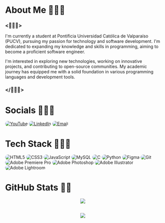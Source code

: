 # About Me 👨🏻‍💻
### <🧑🏻‍🎓>
I'm currently a student at Pontificia Universidad Católica de Valparaíso (PUCV), pursuing my passion for technology and software development. I'm dedicated to expanding my knowledge and skills in programming, aiming to become a proficient software engineer.

I'm interested in exploring new technologies, working on innovative projects, and contributing to open-source communities. My academic journey has equipped me with a solid foundation in various programming languages and development tools.



### </🧑🏻‍🎓>

# Socials 🏄🏻‍♂️
<p align="left">
  <a href="https://www.youtube.com/channel/UCjJBeArJEuYkEOAlaFvLLHA"><img alt="YouTube" src="https://img.shields.io/badge/YouTube-%23FF0000.svg?style=for-the-badge&logo=YouTube&logoColor=white&color=005AD6" style="border-radius:9999px;"/></a>
  <a href="https://www.linkedin.com/in/gioahumada/"><img alt="LinkedIn" src="https://img.shields.io/badge/LinkedIn-%230077B5.svg?style=for-the-badge&logo=linkedin&logoColor=white&color=005AD6" style="border-radius:9999px;"/></a>
  <a href="mailto:giovanni.ahumada.t@gmail.com"><img alt="Email" src="https://img.shields.io/badge/Email-D14836?style=for-the-badge&logo=gmail&logoColor=white&color=005AD6" style="border-radius:9999px;"/></a>
</p>

# Tech Stack 👷🏻‍♂️
<p align="left">
  <img src="https://img.shields.io/badge/-HTML5-%23E34F26?style=for-the-badge&logo=html5&logoColor=white&color=005AD6" style="border-radius:9999px;" alt="HTML5" />
  <img src="https://img.shields.io/badge/-CSS3-%231572B6?style=for-the-badge&logo=css3&logoColor=white&color=005AD6" style="border-radius:9999px;" alt="CSS3" />
  <img src="https://img.shields.io/badge/-JavaScript-%23323330?style=for-the-badge&logo=javascript&logoColor=white&color=005AD6" style="border-radius:9999px;" alt="JavaScript" />
  <img src="https://img.shields.io/badge/-MySQL-%2300f?style=for-the-badge&logo=mysql&logoColor=white&color=005AD6" style="border-radius:9999px;" alt="MySQL" />
  <img src="https://img.shields.io/badge/-C-%2300599C?style=for-the-badge&logo=c&logoColor=white&color=005AD6" style="border-radius:9999px;" alt="C" />
    <img src="https://img.shields.io/badge/-Python-3670A0?style=for-the-badge&logo=python&logoColor=white&color=005AD6" style="border-radius:9999px;" alt="Python" />
  <img src="https://img.shields.io/badge/-Figma-%23F24E1E?style=for-the-badge&logo=figma&logoColor=white&color=005AD6" style="border-radius:9999px;" alt="Figma" />
  <img src="https://img.shields.io/badge/-Git-fc6d26?style=for-the-badge&logo=git&logoColor=white&color=005AD6" style="border-radius:9999px;" alt="Git" />
  <img src="https://img.shields.io/badge/-Adobe%20Premiere%20Pro-9999FF?style=for-the-badge&logo=Adobe%20Premiere%20Pro&logoColor=white&color=005AD6" style="border-radius:9999px;" alt="Adobe Premiere Pro" />
  <img src="https://img.shields.io/badge/-Adobe%20Photoshop-%2331A8FF?style=for-the-badge&logo=Adobe%20Photoshop&logoColor=white&color=005AD6" style="border-radius:9999px;" alt="Adobe Photoshop" />
  <img src="https://img.shields.io/badge/-Adobe%20Illustrator-%23FF9A00?style=for-the-badge&logo=Adobe%20Illustrator&logoColor=white&color=005AD6" style="border-radius:9999px;" alt="Adobe Illustrator" />
  <img src="https://img.shields.io/badge/-Adobe%20Lightroom-%2317B5FE?style=for-the-badge&logo=Adobe%20Lightroom&logoColor=white&color=005AD6" style="border-radius:9999px;" alt="Adobe Lightroom" />
</p>

# GitHub Stats 🙇🏻

<p align="center">
  <a href="https://github.com/gioahumada">
    <img src="https://github-readme-stats.vercel.app/api?username=gioahumada&show_icons=true&theme=github_dark&border_color=005AD6&icon_color=005AD6&title_color=005AD6"/>
  </a>
</p>
<p align="center">
  <br>
  <a href="https://github.com/gioahumada">
    <img src="https://github-readme-stats.vercel.app/api/top-langs/?username=gioahumada&layout=compact&theme=github_dark&border_color=005AD6&title_color=005AD6" />
  </a>
</p>